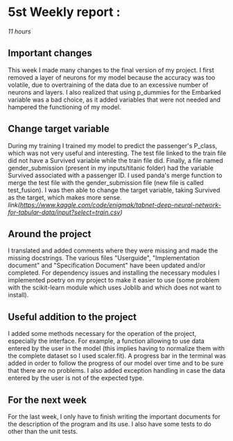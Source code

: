 # 5st Weekly report :
*11 hours*

## Important changes
This week I made many changes to the final version of my project. I first removed a layer of neurons for my model because the accuracy was too volatile, due to overtraining of the data due to an excessive number of neurons and layers.
I also realized that using p_dummies for the Embarked variable was a bad choice, as it added variables that were not needed and hampered the functioning of my model.

## Change target variable
During my training I trained my model to predict the passenger's P_class, which was not very useful and interesting.
The test file linked to the train file did not have a Survived variable while the train file did.
Finally, a file named gender_submission (present in my inputs/titanic folder) had the variable Survived associated with a passenger ID. I used panda's merge function to merge the test file with the gender_submission file (new file is called test_fusion). I was then able to change the target variable, taking Survived as the target, which makes more sense.
*link(https://www.kaggle.com/code/enigmak/tabnet-deep-neural-network-for-tabular-data/input?select=train.csv)*

## Around the project
I translated and added comments where they were missing and made the missing docstrings.
The various files "Userguide", "Implementation document" and "Specification Document" have been updated and/or completed.
For dependency issues and installing the necessary modules I implemented poetry on my project to make it easier to use (some problem with the scikit-learn module which uses Joblib and which does not want to install).

## Useful addition to the project
I added some methods necessary for the operation of the project, especially the interface. For example, a function allowing to use data entered by the user in the model (this implies having to normalize them with the complete dataset so I used scaler.fit).
A progress bar in the terminal was added in order to follow the progress of our model over time and to be sure that there are no problems.
I also added exception handling in case the data entered by the user is not of the expected type.

## For the next week 
For the last week, I only have to finish writing the important documents for the description of the program and its use. I also have some tests to do other than the unit tests.